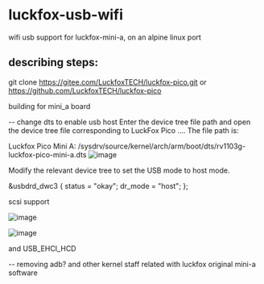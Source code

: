 # luckfox-usb-wifi
wifi usb support for luckfox-mini-a, on an alpine linux port

## describing steps:

git clone https://gitee.com/LuckfoxTECH/luckfox-pico.git
or 
https://github.com/LuckfoxTECH/luckfox-pico

building for mini_a board

-- change dts to enable usb host
Enter the device tree file path and open the device tree file corresponding to LuckFox Pico .... The file path is:

Luckfox Pico Mini A: <SDK directory>/sysdrv/source/kernel/arch/arm/boot/dts/rv1103g-luckfox-pico-mini-a.dts
 ![image](https://github.com/vjoco/luckfox-usb-wifi/assets/16479426/f2438470-73df-4eba-9802-fd0303fa9090)

Modify the relevant device tree to set the USB mode to host mode.

&usbdrd_dwc3 {
    status = "okay";
    dr_mode = "host";
};

scsi support

![image](https://github.com/vjoco/luckfox-usb-wifi/assets/16479426/19013121-4b07-4026-83d1-3b0fbde8fd35)

![image](https://github.com/vjoco/luckfox-usb-wifi/assets/16479426/fd7dda83-bdae-433f-a9fa-6be18b901895)

and USB_EHCI_HCD


-- removing adb? and other kernel staff related with luckfox original mini-a software

